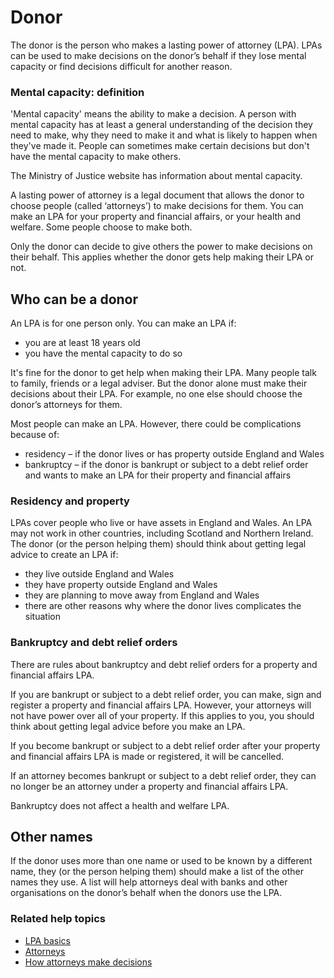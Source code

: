# Donor

The donor is the person who makes a lasting power of attorney (LPA). LPAs can be used to make decisions on the donor’s behalf if they lose mental capacity or find decisions difficult for another reason.

### Mental capacity: definition

'Mental capacity' means the ability to make a decision. A person with mental capacity has at least a general understanding of the decision they need to make, why they need to make it and what is likely to happen when they've made it. People can sometimes make certain decisions but don't have the mental capacity to make others.

The Ministry of Justice website has information about mental capacity.

A lasting power of attorney is a legal document that allows the donor to choose people (called ‘attorneys’) to make decisions for them. You can make an LPA for your property and financial affairs, or your health and welfare. Some people choose to make both.

Only the donor can decide to give others the power to make decisions on their behalf. This applies whether the donor gets help making their LPA or not.

## Who can be a donor
An LPA is for one person only. You can make an LPA if:

* you are at least 18 years old
* you have the mental capacity to do so

It's fine for the donor to get help when making their LPA. Many people talk to family, friends or a legal adviser. But the donor alone must make their decisions about their LPA. For example, no one else should choose the donor’s attorneys for them.

Most people can make an LPA. However, there could be complications because of:

* residency – if the donor lives or has property outside England and Wales
* bankruptcy – if the donor is bankrupt or subject to a debt relief order and wants to make an LPA for their property and financial affairs

### Residency and property

LPAs cover people who live or have assets in England and Wales. An LPA may not work in other countries, including Scotland and Northern Ireland. The donor (or the person helping them) should think about getting legal advice to create an LPA if:

* they live outside England and Wales
* they have property outside England and Wales
* they are planning to move away from England and Wales
* there are other reasons why where the donor lives complicates the situation

### Bankruptcy and debt relief orders

There are rules about bankruptcy and debt relief orders for a property and financial affairs LPA.

If you are bankrupt or subject to a debt relief order, you can make, sign and register a property and financial affairs LPA. However, your attorneys will not have power over all of your property. If this applies to you, you should think about getting legal advice before you make an LPA.

If you become bankrupt or subject to a debt relief order after your property and financial affairs LPA is made or registered, it will be cancelled.

If an attorney becomes bankrupt or subject to a debt relief order, they can no longer be an attorney under a property and financial affairs LPA.

Bankruptcy does not affect a health and welfare LPA.

## Other names

If the donor uses more than one name or used to be known by a different name, they (or the person helping them) should make a list of the other names they use. A list will help attorneys deal with banks and other organisations on the donor’s behalf when the donors use the LPA.

### Related help topics
* [LPA basics](/help/#topic-lpa-basics)
* [Attorneys](/help/#topic-attorneys)
* [How attorneys make decisions](/help/#topic-how-attorneys-make-decisions)

